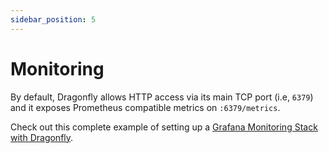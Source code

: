 ```yaml
---
sidebar_position: 5
---
```


# Monitoring

By default, Dragonfly allows HTTP access via its main TCP port (i.e, `6379`) and it exposes Prometheus compatible metrics on `:6379/metrics`.

Check out this complete example of setting up a [Grafana Monitoring Stack with Dragonfly](https://github.com/dragonflydb/dragonfly/tree/main/tools/local/monitoring).

